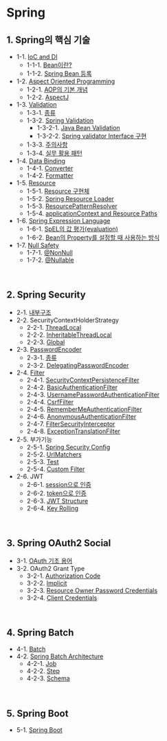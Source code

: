 # Spring



## 1. Spring의 핵심 기술

- 1-1. [IoC and DI](https://github.com/gimhanul/screwbar/blob/main/Spring/core/IoC%20and%20DI/IoC%20and%20DI.md)
    - 1-1-1. [Bean이란?](https://github.com/gimhanul/screwbar/blob/main/Spring/core/IoC%20and%20DI/Bean/Bean.md)
    - 1-1-2. [Spring Bean 등록](https://github.com/gimhanul/screwbar/blob/main/Spring/core/IoC%20and%20DI/Bean/spring%20bean%20%EB%93%B1%EB%A1%9D.md)
- 1-2. [Aspect Oriented Programming](https://github.com/gimhanul/screwbar/blob/main/Spring/core/Aspect%20Oriented%20Programming/Aspect%20Oriented%20Programming.md)
    - 1-2-1. [AOP의 기본 개념](https://github.com/gimhanul/screwbar/blob/main/Spring/core/Aspect%20Oriented%20Programming/AOP%EC%9D%98%20%EA%B8%B0%EB%B3%B8%20%EA%B0%9C%EB%85%90.md)
    - 1-2-2. [AspectJ](https://github.com/gimhanul/screwbar/blob/main/Spring/core/Aspect%20Oriented%20Programming/AspectJ.md)
- 1-3. [Validation](https://github.com/gimhanul/screwbar/blob/main/Spring/core/Validation/validation.md)
    - 1-3-1. [종류](https://github.com/gimhanul/screwbar/blob/main/Spring/core/Validation/%EC%A2%85%EB%A5%98.md)
    - 1-3-2. [Spring Validation](https://github.com/gimhanul/screwbar/blob/main/Spring/core/Validation/spring%EC%9D%98%20validation/spring%EC%9D%98%20validation.md)
        - 1-3-2-1. [Java Bean Validation](https://github.com/gimhanul/screwbar/blob/main/Spring/core/Validation/spring%EC%9D%98%20validation/Java%20Bean%20Validation.md)
        - 1-3-2-2. [Spring validator Interface 구현](https://github.com/gimhanul/screwbar/blob/main/Spring/core/Validation/spring%EC%9D%98%20validation/spring%20validator%20interface%20%EA%B5%AC%ED%98%84.md)
    - 1-3-3. [주의사항](https://github.com/gimhanul/screwbar/blob/main/Spring/core/Validation/%EC%A3%BC%EC%9D%98%EC%82%AC%ED%95%AD.md)
    - 1-3-4. [실무 활용 패턴](https://github.com/gimhanul/screwbar/blob/main/Spring/core/Validation/%EC%8B%A4%EB%AC%B4%ED%99%9C%EC%9A%A9%ED%8C%A8%ED%84%B4.md)
- 1-4. [Data Binding](https://github.com/gimhanul/screwbar/blob/main/Spring/core/Data%20Binding/Data%20Binding.md)
    - 1-4-1. [Converter](https://github.com/gimhanul/screwbar/blob/main/Spring/core/Data%20Binding/converter.md)
    - 1-4-2. [Formatter](https://github.com/gimhanul/screwbar/blob/main/Spring/core/Data%20Binding/formatter.md)
- 1-5. [Resource](https://github.com/gimhanul/screwbar/blob/main/Spring/core/Resource/resource.md)
    - 1-5-1. [Resource 구현체](https://github.com/gimhanul/screwbar/blob/main/Spring/core/Resource/resource%20%EA%B5%AC%ED%98%84%EC%B2%B4.md)
    - 1-5-2. [Spring Resource Loader](https://github.com/gimhanul/screwbar/blob/main/Spring/core/Resource/Spring%20ResourceLoader.md)
    - 1-5-3. [ResourcePatternResolver](https://github.com/gimhanul/screwbar/blob/main/Spring/core/Resource/ResourcePatternResolver.md)
    - 1-5-4. [applicationContext and Resource Paths](https://github.com/gimhanul/screwbar/blob/main/Spring/core/Resource/ApplicationContexts%20and%20Resource%20Paths.md)
- 1-6. [Spring Expression Language](https://github.com/gimhanul/screwbar/blob/main/Spring/core/SpEL/SpEL.md)
    - 1-6-1. [SpEL의 값 평가(evaluation)](https://github.com/gimhanul/screwbar/blob/main/Spring/core/SpEL/SpLE%EC%9D%98%20%EA%B0%92%20%ED%8F%89%EA%B0%80.md)
    - 1-6-2. [Bean의 Property를 설정할 때 사용하는 방식](https://github.com/gimhanul/screwbar/blob/main/Spring/core/SpEL/Bean%EC%9D%98%20Property%EB%A5%BC%20%EC%84%A4%EC%A0%95%ED%95%A0%20%EB%95%8C%20%EC%82%AC%EC%9A%A9%ED%95%98%EB%8A%94%20%EB%B0%A9%EC%8B%9D.md)
- 1-7. [Null Safety](https://github.com/gimhanul/screwbar/blob/main/Spring/core/Null%20Safety/Null%20Safety.md)
    - 1-7-1. [@NonNull](https://github.com/gimhanul/screwbar/blob/main/Spring/core/Null%20Safety/%40NonNull.md)
    - 1-7-2. [@Nullable](https://github.com/gimhanul/screwbar/blob/main/Spring/core/Null%20Safety/%40Nullable.md)

<br>

## 2. Spring Security

- 2-1. [내부구조](https://github.com/gimhanul/screwbar/blob/main/Spring/Security/%EB%82%B4%EB%B6%80%EA%B5%AC%EC%A1%B0.md)
- 2-2. SecurityContextHolderStrategy
    - 2-2-1. [ThreadLocal](https://github.com/gimhanul/screwbar/blob/main/Spring/Security/SecurityContextHolderStrategy/ThreadLocal.md)
    - 2-2-2. [InheritableThreadLocal](https://github.com/gimhanul/screwbar/blob/main/Spring/Security/SecurityContextHolderStrategy/InheritableThreadLocal.md)
    - 2-2-3. [Global](https://github.com/gimhanul/screwbar/blob/main/Spring/Security/SecurityContextHolderStrategy/Global.md)
- 2-3. [PasswordEncoder](https://github.com/gimhanul/TIL/tree/main/Spring/Security/PasswordEncoder/PasswordEncoder.md)
    - 2-3-1. [종류](https://github.com/gimhanul/screwbar/blob/main/Spring/Security/PasswordEncoder/PasswordEncoder.md)
    - 2-3-2. [DelegatingPasswordEncoder](https://github.com/gimhanul/screwbar/blob/main/Spring/Security/PasswordEncoder/DelegatingPasswordEncoder.md)
- 2-4. [Filter](https://github.com/gimhanul/screwbar/blob/main/Spring/Security/Filter/Filter.md)
    - 2-4-1. [SecurityContextPersistenceFilter](https://github.com/gimhanul/screwbar/blob/main/Spring/Security/Filter/SecurityContextPersistenceFilter.md)
    - 2-4-2. [BasicAuthenticationFilter](https://github.com/gimhanul/screwbar/blob/main/Spring/Security/Filter/BasicAuthenticationFilter.md)
    - 2-4-3. [UsernamePasswordAuthenticationFilter](https://github.com/gimhanul/screwbar/blob/main/Spring/Security/Filter/UsernamePasswordAuthenticationFilter.md)
    - 2-4-4. [CsrfFilter](https://github.com/gimhanul/screwbar/blob/main/Spring/Security/Filter/CsrfFilter.md)
    - 2-4-5. [RememberMeAuthenticationFilter](https://github.com/gimhanul/screwbar/blob/main/Spring/Security/Filter/RememberMeAuthenticationFilter.md)
    - 2-4-6. [AnonymousAuthenticationFilter](https://github.com/gimhanul/screwbar/blob/main/Spring/Security/Filter/AnonymousAuthenticationFilter.md)
    - 2-4-7. [FilterSecurityInterceptor](https://github.com/gimhanul/screwbar/blob/main/Spring/Security/Filter/FilterSecurityInterceptor.md)
    - 2-4-8. [ExceptionTranslationFilter](https://github.com/gimhanul/screwbar/blob/main/Spring/Security/Filter/ExceptionTranslationFilter.md)
- 2-5. 부가기능
    - 2-5-1. [Spring Security Config](https://github.com/gimhanul/TIL/tree/main/Spring/Security/add-ons/Config.md)
    - 2-5-2. [UrlMatchers](https://github.com/gimhanul/TIL/tree/main/Spring/Security/add-ons/UrlMatchers.md)
    - 2-5-3. [Test](https://github.com/gimhanul/TIL/tree/main/Spring/Security/add-ons/Test.md)
    - 2-5-4. [Custom Filter](https://github.com/gimhanul/TIL/tree/main/Spring/Security/add-ons/CustomFilter.md)
- 2-6. JWT
    - 2-6-1. [session으로 인증](https://github.com/gimhanul/TIL/tree/main/Spring/Security/JWT/session.md)
    - 2-6-2. [token으로 인증](https://github.com/gimhanul/TIL/tree/main/Spring/Security/JWT/token.md)
    - 2-6-3. [JWT Structure](https://github.com/gimhanul/TIL/tree/main/Spring/Security/JWT/JWTStructure.md)
    - 2-6-4. [Key Rolling](https://github.com/gimhanul/TIL/tree/main/Spring/Security/JWT/KeyRolling.md)

<br>

## 3. Spring OAuth2 Social

- 3-1. [OAuth 기초 용어](https://github.com/gimhanul/screwbar/blob/main/Spring/OAuth2/%EC%9A%A9%EC%96%B4.md)
- 3-2. OAuth2 Grant Type
    - 3-2-1. [Authorization Code](https://github.com/gimhanul/TIL/tree/main/Spring/OAuth2/grantType/AuthorizationCode.md)
    - 3-2-2. [Implicit](https://github.com/gimhanul/TIL/tree/main/Spring/OAuth2/grantType/Implicit.md)
    - 3-2-3. [Resource Owner Password Credentials](https://github.com/gimhanul/TIL/tree/main/Spring/OAuth2/grantType/ResourceOwnerPasswordCredentials.md)
    - 3-2-4. [Client Credentials](https://github.com/gimhanul/TIL/tree/main/Spring/OAuth2/grantType/ClientCredentials.md)

<br>

## 4. Spring Batch

- 4-1. [Batch](https://github.com/gimhanul/TIL/tree/main/Spring/Batch/batch.md)
- 4-2. [Spring Batch Architecture]()
    - 4-2-1. [Job](https://github.com/gimhanul/TIL/tree/main/Spring/Batch/job.md)
    - 4-2-2. [Step](https://github.com/gimhanul/TIL/tree/main/Spring/Batch/step.md)
    - 4-2-3. [Schema](https://github.com/gimhanul/TIL/tree/main/Spring/Batch/schema.md)

<br>

## 5. Spring Boot

- 5-1. [Spring Boot](https://github.com/gimhanul/TIL/tree/main/Spring/Boot/SpringBoot.md)
